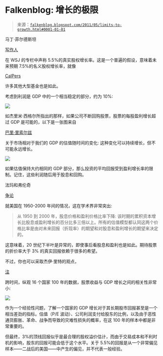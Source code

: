 <!--yml

类别: 未分类

日期: 2024-05-12 20:56:18

-->

# Falkenblog: 增长的极限

> 来源：[`falkenblog.blogspot.com/2011/05/limits-to-growth.html#0001-01-01`](http://falkenblog.blogspot.com/2011/05/limits-to-growth.html#0001-01-01)

马丁·菲尔德斯坦

[写作人](http://online.wsj.com/article/SB10001424052748704330404576291452454935100.html?mod=googlenews_wsj)

在 WSJ 的专栏中声称 5.5%的真实股权增长率。这是一个普遍的假设，意味着未来预期 7.5%的名义股权增长率，就像

[CalPers](http://falkenblog.blogspot.com/2011/03/calpers-rosy-assumptions.html)

许多其他大型基金也是如此。

考虑到利润是 GDP 中的一个相当稳定的部分，约为 10%:

![](https://blogger.googleusercontent.com/img/b/R29vZ2xl/AVvXsEiAlecZVdEJi8bR3YBLvHz0ZJvMddEuElKYrnKXDW3zkrIY0KnbJjLP_l5EeStJ6BNegRXiXnUyYgUVsT6oTCo6Nr48wiD7ikWdbN4QGwQycLwkhKxkxNIZWxCPGfATsF2bUnI4uA/s1600/corpprof.jpg)

如杰里米·西格尔所指出的那样，如果公司不断回购股票，股票的每股盈利增长超过 GDP 是可能的，以下是一张图来自

[巴里·里索尔兹](http://www.ritholtz.com/blog/2011/02/nyse-market-capitalization-as-of-gdp/)

关于市场相对于我们的 GDP 的估值随时间的变化: 这种变化可以持续增长，但不可能永远增长。

![](https://blogger.googleusercontent.com/img/b/R29vZ2xl/AVvXsEi8TcGykWmRsJojyU02ADAZWQdfg1mO-6gEA8giGCSjjaWnCvSXEPOy_NdeE1UcvJKAUlAb-FZ8Xfbz1Usqsas1_cVEqodi8xSxeZcBqF2OLPZ8bZ3gvgv6ZRRrCE2NO6iBIRWyjg/s1600/3-19-10-Market-Cap-2.gif)

如果估值保持大约相同的 GDP 部分，那么投资的平均回报受到盈利增长率的限制。记住，这些利润随后用于股息和回购。

法玛和弗伦奇

[争论](http://onlinelibrary.wiley.com/doi/10.1111/1540-6261.00437/abstract)

就美国在 1950-2000 年间的情况，这在学术界非常突出:

> 从 1950 到 2000 年，股息价格和盈利价格比率下降: 该时期的累积资本增长比股息或盈利增长的百分比多三倍以上。所有的估值模型都认同这两个价格比率是由对未来回报（折现率）的期望和对股息和盈利增长的期望来决定的。

这意味着，20 世纪下半叶是异常的，即使事后看股息和盈利也是如此。期待股票的折价率大于 3% 的真实回报依赖于很多的希望。

不过，你也可以采取杰伊·里特的观点，

[注](http://bear.warrington.ufl.edu/ritter/PBFJ2005.pdf)

跨时间，纵观 16 个国家 100 年的数据，股票收益与 GDP 增长之间的相关性非常小:

![](https://blogger.googleusercontent.com/img/b/R29vZ2xl/AVvXsEif1L1xvMZPmtz3jS5sNg4BuCa0gPFRnFRBxO2YzkPDgnxS8fAxIu7ct-p7Y4K_LZezSBZhgG2TlF0b4YLkVdTfTF5XbhqlLZBRvShzb6RCTuOw1Kr5UpPdhzPHtGGBb3JCvbQqAA/s1600/ritter.jpg)

作为一个经验性问题，了解一个国家的 GDP 增长对于其长期股市回报甚至是一个相当差劲的指标。估值（P/E 波动）、公司利润支付给股东的比例，以及由于恶性通货膨胀、革命、战争而导致的灾难性损失的概率，在这 100 年的样本中都是非常重要的。

但最终，3%的顶线回报似乎是最合理的股权溢价估计，而由于交易成本和不利时机的影响，股东的回报可能会低于这个水平。关于 5.5%的回报是从一个非常偏见样本——二战后的美国——中产生的偏见，并不代表一般经验。
